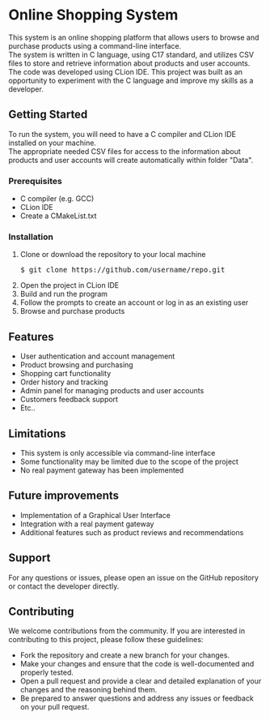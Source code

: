 <h1>Online Shopping System</h1>
<p>This system is an online shopping platform that allows users to browse and purchase products using a command-line interface.<br>The system is written in C language, using C17 standard, and utilizes CSV files to store and retrieve information about products and user accounts.<br>The code was developed using CLion IDE. This project was built as an opportunity to experiment with the C language and improve my skills as a developer.</p>

<h2>Getting Started</h2>
<p>To run the system, you will need to have a C compiler and CLion IDE installed on your machine.<br>The appropriate needed CSV files for access to the information about products and user accounts will create automatically within folder "Data".</p>

<h3>Prerequisites</h3>
<ul>
  <li>C compiler (e.g. GCC)</li>
  <li>CLion IDE</li>
  <li>Create a CMakeList.txt</li>
</ul>

<h3>Installation</h3>
<ol>
  <li>Clone or download the repository to your local machine</li>
<pre>
$ git clone https://github.com/username/repo.git
</pre>
  <li>Open the project in CLion IDE</li>
  <li>Build and run the program</li>
  <li>Follow the prompts to create an account or log in as an existing user</li>
  <li>Browse and purchase products</li>
</ol>

<h2>Features</h2>
<ul>
  <li>User authentication and account management</li>
  <li>Product browsing and purchasing</li>
  <li>Shopping cart functionality</li>
  <li>Order history and tracking</li>
  <li>Admin panel for managing products and user accounts</li>
  <li>Customers feedback support</li>
  <li>Etc..</li>
</ul>

<h2>Limitations</h2>
<ul>
  <li>This system is only accessible via command-line interface</li>
  <li>Some functionality may be limited due to the scope of the project</li>
  <li>No real payment gateway has been implemented</li>
</ul>

<h2>Future improvements</h2>
<ul>
  <li>Implementation of a Graphical User Interface</li>
  <li>Integration with a real payment gateway</li>
  <li>Additional features such as product reviews and recommendations</li>
</ul>

<h2>Support</h2>
<p>For any questions or issues, please open an issue on the GitHub repository or contact the developer directly.</p>

<h2> Contributing </h2>
<p>We welcome contributions from the community. If you are interested in contributing to this project, please follow these guidelines:</p>
<ul>
  <li>Fork the repository and create a new branch for your changes.</li>
  <li>Make your changes and ensure that the code is well-documented and properly tested.</li>
  <li>Open a pull request and provide a clear and detailed explanation of your changes and the reasoning behind them.</li>
  <li>Be prepared to answer questions and address any issues or feedback on your pull request.</li>
</ul>
